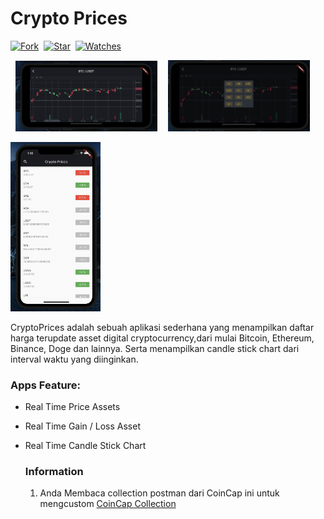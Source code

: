 # Crypto Prices

[![Fork](https://img.shields.io/github/forks/alamsyahh15/Crypto-Prices?style=social)](https://github.com/alamsyahh15/Crypto-Prices/fork)&nbsp; [![Star](https://img.shields.io/github/stars/alamsyahh15/Crypto-Prices?style=social)](https://github.com/alamsyahh15/Crypto-Prices/star)&nbsp; [![Watches](https://img.shields.io/github/watchers/alamsyahh15/Crypto-Prices?style=social)](https://github.com/alamsyahh15/Crypto-Prices/)&nbsp;

<pre>
 <img src="screenshot/ss1.png" width="45%">  <img src="screenshot/ss2.png" width="45%">
</pre>
<img src="screenshot/ss0.png" width="28.5%">  



CryptoPrices adalah sebuah aplikasi sederhana yang menampilkan daftar harga terupdate asset digital cryptocurrency,dari mulai Bitcoin, Ethereum, Binance, Doge dan lainnya. Serta menampilkan candle stick chart dari interval waktu yang diinginkan.

### Apps Feature:

- Real Time Price Assets
- Real Time Gain / Loss Asset 
- Real Time Candle Stick Chart
 

  ### Information
  1. Anda Membaca collection postman dari CoinCap ini untuk mengcustom <a href="https://docs.coincap.io/#89deffa0-ab03-4e0a-8d92-637a857d2c91">CoinCap Collection</a>
